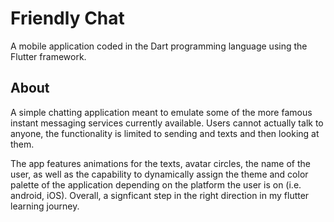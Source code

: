 # Friendly Chat 

A mobile application coded in the Dart programming language using the Flutter framework. 

## About 

A simple chatting application meant to emulate some of the more famous instant messaging services currently available. Users cannot actually talk to anyone, the functionality is limited to sending and texts and then looking at them. 

The app features animations for the texts, avatar circles, the name of the user, as well as the capability to dynamically assign the theme and color palette of the application depending on the platform the user is on (i.e. android, iOS). Overall, a signficant step in the right direction in my flutter learning journey. 
